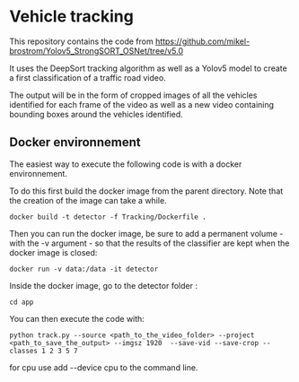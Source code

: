 # Vehicle tracking

This repository contains the code from https://github.com/mikel-brostrom/Yolov5_StrongSORT_OSNet/tree/v5.0 

It uses the DeepSort tracking algorithm as well as a Yolov5 model to create a first classification of a traffic road video. 

The output will be in the form of cropped images of all the vehicles identified for each frame of the video as well as a new video containing bounding boxes around the vehicles identified. 

## Docker environnement 

The easiest way to execute the following code is with a docker environnement.

To do this first build the docker image from the parent directory. Note that the creation of the image can take a while.
```
docker build -t detector -f Tracking/Dockerfile .
```
Then you can run the docker image, be sure to add a permanent volume - with the -v argument - so that the results of the classifier are kept when the docker image is closed:
```
docker run -v data:/data -it detector
```
Inside the docker image, go to the detector folder :

```
cd app
```

You can then execute the code with:

```
python track.py --source <path_to_the_video_folder> --project <path_to_save_the_output> --imgsz 1920  --save-vid --save-crop --classes 1 2 3 5 7
```
for cpu use add --device cpu to the command line.
